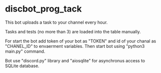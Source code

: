 # discbot_prog_tack

This bot uploads a task to your channel every hour.

Tasks and tests (no more than 3) are loaded into the table manually.

For start the bot add token of your bot as "TOKEN" and id of your chanal as "CHANEL_ID" to envaerment variables. Then start bot using "python3 main.py" command.

Bot use "discord.py" library and "aiosqlite" for asynchronus access to SQLite database.
